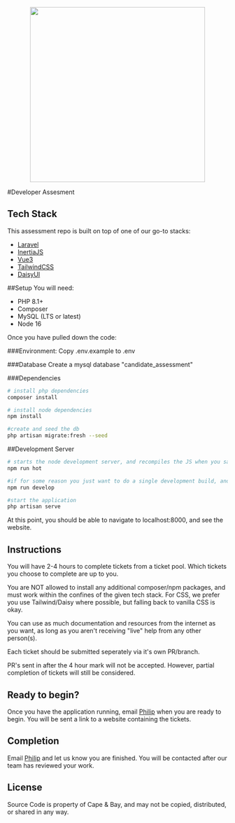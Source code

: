 <p align="center"><a href="https://capeandbay.com" target="_blank"><img src="https://capeandbay-public.s3.amazonaws.com/cape_and_bay_logo_7687.svg" width="400"></a></p>

#Developer Assesment

## Tech Stack

This assessment repo is built on top of one of our go-to stacks:
- [Laravel](https://laravel.com/docs)
- [InertiaJS](https://inertiajs.com/how-it-works)
- [Vue3](https://vuejs.org/guide/introduction.html)
- [TailwindCSS](https://tailwindcss.com/docs)
- [DaisyUI](https://daisyui.com/components/)

##Setup
You will need:
- PHP 8.1+
- Composer
- MySQL (LTS or latest)
- Node 16

Once you have pulled down the code:

###Environment:
Copy .env.example to .env

###Database
Create a mysql database "candidate_assessment"

###Dependencies

```bash
# install php dependencies
composer install

# install node dependencies
npm install

#create and seed the db
php artisan migrate:fresh --seed
```

##Development Server

```bash
# starts the node development server, and recompiles the JS when you save
npm run hot

#if for some reason you just want to do a single development build, and not watch for changes:
npm run develop

#start the application
php artisan serve
```

At this point, you should be able to navigate to localhost:8000, and see the website.

## Instructions
You will have 2-4 hours to complete tickets from a ticket pool.  Which tickets you choose to complete are up to you.

You are NOT allowed to install any additional composer/npm packages, and must work within the confines of the given tech stack. For CSS, we prefer you use Tailwind/Daisy where possible, but falling back to vanilla CSS is okay.

You can use as much documentation and resources from the internet as you want, as long as you aren't receiving "live" help from any other person(s).

Each ticket should be submitted seperately via it's own PR/branch.

PR's sent in after the 4 hour mark will not be accepted.  However, partial completion of tickets will still be considered.

## Ready to begin?
Once you have the application running, email [Philip](mailto:philip@capeandbay.com) when you are ready to begin.  You will be sent a link to a website containing the tickets.

## Completion

Email [Philip](mailto:philip@capeandbay.com) and let us know you are finished.  You will be contacted after our team has reviewed your work.

## License

Source Code is property of Cape & Bay, and may not be copied, distributed, or shared in any way.

